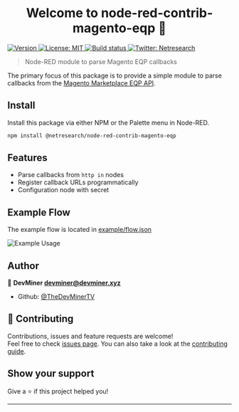 <h1 align="center">Welcome to node-red-contrib-magento-eqp 👋</h1>
<p>
  <a href="https://npmjs.com/package/@netresearch/node-red-contrib-magento-eqp">
    <img alt="Version" src="https://img.shields.io/npm/v/@netresearch/node-red-contrib-magento-eqp?style=for-the-badge" />
  </a>

  <a href="https://github.com/netresearch/node-red-contrib-magento-eqp/blob/master/LICENSE" target="_blank">
    <img alt="License: MIT" src="https://img.shields.io/npm/l/@netresearch/node-red-contrib-magento-eqp.svg?style=for-the-badge" />
  </a>

  <a href="https://github.com/netresearch/node-red-contrib-magento-eqp/actions" target="_blank">
    <img alt="Build status" src="https://img.shields.io/github/workflow/status/netresearch/node-red-contrib-magento-eqp/%F0%9F%94%8E%20Lint?style=for-the-badge" />
  </a>

  <a href="https://twitter.com/netresearch" target="_blank">
    <img alt="Twitter: Netresearch" src="https://img.shields.io/twitter/follow/netresearch?style=for-the-badge" />
  </a>
</p>

> Node-RED module to parse Magento EQP callbacks

The primary focus of this package is to provide a simple module to parse callbacks from the [Magento Marketplace EQP API](https://devdocs.magento.com/marketplace/eqp/v1/api.html).

## Install

Install this package via either NPM or the Palette menu in Node-RED.

```sh
npm install @netresearch/node-red-contrib-magento-eqp
```

## Features

-   Parse callbacks from `http in` nodes
-   Register callback URLs programmatically
-   Configuration node with secret

## Example Flow

The example flow is located in [example/flow.json](https://github.com/netresearch/node-red-contrib-magento-eqp/blob/master/example/flow.json)

![Example Usage](https://i.imgur.com/xGD2WvE.png)

## Author

👤 **DevMiner <devminer@devminer.xyz>**

-   Github: [@TheDevMinerTV](https://github.com/TheDevMinerTV)

## 🤝 Contributing

Contributions, issues and feature requests are welcome!<br />Feel free to check [issues page](https://github.com/netresearch/node-magento-eqp/issues). You can also take a look at the [contributing guide](https://github.com/netresearch/node-magento-eqp/blob/master/CONTRIBUTING.md).

## Show your support

Give a ⭐️ if this project helped you!

---
